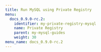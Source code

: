 ```yaml
---
title: Run MySQL using Private Registry
menu:
  docs_0.9.0-rc.2:
    identifier: my-private-registry-mysql
    name: Private Registry
    parent: my-mysql-guides
    weight: 30
menu_name: docs_0.9.0-rc.2
---
```

